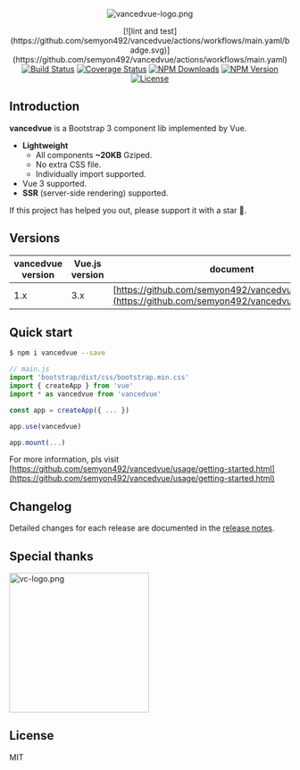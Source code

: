 <p align="center">
<img src="https://github.com/suralabs/vancedvue/blob/v1.0.0/docs/public/assets/image/logo.png?raw=true" alt="vancedvue-logo.png">
</p>

<p align="center">
[![lint and test](https://github.com/semyon492/vancedvue/actions/workflows/main.yaml/badge.svg)](https://github.com/semyon492/vancedvue/actions/workflows/main.yaml)
<a href="https://github.com/suralabs/vancedvue"><img src="https://github.com/suralabs/vancedvue/workflows/CI/badge.svg" alt="Build Status"></a>
<a href="https://coveralls.io/github/suralabs/vancedvue?branch=dev"> <img src="https://coveralls.io/repos/github/suralabs/vancedvue/badge.svg?branch=dev" alt="Coverage Status"></a>
<a href="https://www.npmjs.com/package/vancedvue"><img src="https://badgen.net/npm/dm/vancedvue" alt="NPM Downloads"></a>
<a href="https://www.npmjs.com/package/vancedvue"><img src="https://badgen.net/npm/v/vancedvue" alt="NPM Version"></a>
<a href="https://github.com/suralabs/vancedvue"><img src="https://badgen.net/github/license/suralabs/vancedvue" alt="License"></a>
</p>


## Introduction

**vancedvue** is a Bootstrap 3 component lib implemented by Vue.

* **Lightweight**
  * All components **~20KB** Gziped.
  * No extra CSS file.
  * Individually import supported.
* Vue 3 supported.
* **SSR** (server-side rendering) supported.

If this project has helped you out, please support it with a star :star2:.

## Versions

| vancedvue version | Vue.js version | document                                                                                           |
|-------------|----------------|----------------------------------------------------------------------------------------------------------|
| 1.x         | 3.x            | [https://github.com/semyon492/vancedvue/tree/v1.0.0](https://github.com/semyon492/vancedvue/tree/v1.0.0) |

## Quick start

```bash
$ npm i vancedvue --save
```

```javascript
// main.js
import 'bootstrap/dist/css/bootstrap.min.css'
import { createApp } from 'vue'
import * as vancedvue from 'vancedvue'

const app = createApp({ ... })

app.use(vancedvue)

app.mount(...)
```

For more information, pls visit [https://github.com/semyon492/vancedvue/usage/getting-started.html](https://github.com/semyon492/vancedvue/usage/getting-started.html)

## Changelog

Detailed changes for each release are documented in the [release notes](https://github.com/suralabs/vancedvue/releases).

## Special thanks

<p>
<a href="https://code.visualstudio.com/?from=vancedvue"><img width="250" src="https://code.visualstudio.com/assets/images/code-stable.png" alt="vc-logo.png"></a>
</p>

## License

MIT
